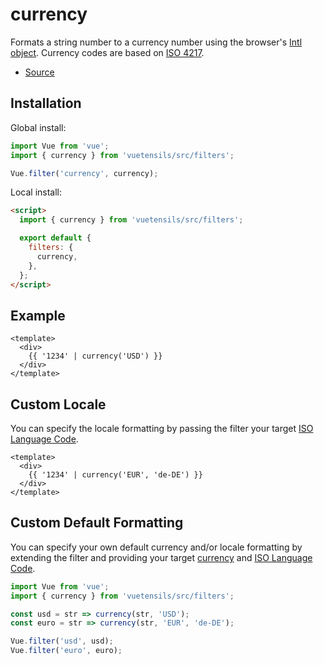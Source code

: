 # currency

Formats a string number to a currency number using the browser's [Intl object](https://developer.mozilla.org/en-US/docs/Web/JavaScript/Reference/Global_Objects/Intl). Currency codes are based on [ISO 4217](https://en.wikipedia.org/wiki/ISO_4217).

- [Source](https://github.com/Stegosource/vuetensils/blob/master/src/filters/index.js)

## Installation

Global install:

```js
import Vue from 'vue';
import { currency } from 'vuetensils/src/filters';

Vue.filter('currency', currency);
```

Local install:

```html
<script>
  import { currency } from 'vuetensils/src/filters';

  export default {
    filters: {
      currency,
    },
  };
</script>
```

## Example

```vue live
<template>
  <div>
    {{ '1234' | currency('USD') }}
  </div>
</template>
```

## Custom Locale

You can specify the locale formatting by passing the filter your target [ISO Language Code](http://www.lingoes.net/en/translator/langcode.htm).

```vue live
<template>
  <div>
    {{ '1234' | currency('EUR', 'de-DE') }}
  </div>
</template>
```

## Custom Default Formatting

You can specify your own default currency and/or locale formatting by extending the filter and providing your target [currency](https://en.wikipedia.org/wiki/ISO_4217) and [ISO Language Code](http://www.lingoes.net/en/translator/langcode.htm).

```js
import Vue from 'vue';
import { currency } from 'vuetensils/src/filters';

const usd = str => currency(str, 'USD');
const euro = str => currency(str, 'EUR', 'de-DE');

Vue.filter('usd', usd);
Vue.filter('euro', euro);
```
